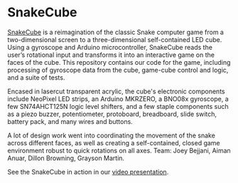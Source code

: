 # SnakeCube
[SnakeCube](https://www.youtube.com/watch?v=e_J05hN6BZY) is a reimagination of the classic Snake computer game from a two-dimensional screen to a three-dimensional self-contained LED cube. Using a gyroscope and Arduino microcontroller, SnakeCube reads the user’s rotational input and transforms it into an interactive game on the faces of the cube. This repository contains our code for the game, including processing of gyroscope data from the cube, game-cube control and logic, and a suite of tests.

Encased in lasercut transparent acrylic, the cube's electronic components include NeoPixel LED strips, an Arduino MKRZERO, a BNO08x gyroscope, a few SN74AHCT125N logic level shifters, and a few staple components such as a piezo buzzer, potentiometer, protoboard, breadboard, slide switch, battery pack, and many wires and buttons.

A lot of design work went into coordinating the movement of the snake across different faces, as well as creating a self-contained, closed game environment robust to quick rotations on all axes. Team: Joey Bejjani, Aiman Anuar, Dillon Browning, Grayson Martin.

See the SnakeCube in action in our [video presentation](https://www.youtube.com/watch?v=e_J05hN6BZY).
